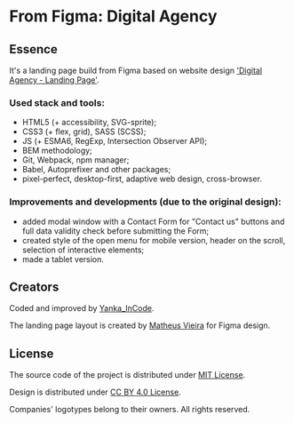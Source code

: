 
# From Figma: Digital Agency

## Essence
It's a landing page build from Figma based on website design ['Digital Agency - Landing Page'](https://www.figma.com/community/file/1117815114206690225).

### Used stack and tools:
* HTML5 (+ accessibility, SVG-sprite);
* CSS3 (+ flex, grid), SASS (SCSS);
* JS (+ ESMA6, RegExp, Intersection Observer API);
* BEM methodology;
* Git, Webpack, npm manager;
* Babel, Autoprefixer and other packages;
* pixel-perfect, desktop-first, adaptive web design, cross-browser.

### Improvements and developments (due to the original design):
* added modal window with a Contact Form for "Contact us" buttons and full data validity check before submitting the Form;
* created style of the open menu for mobile version, header on the scroll, selection of interactive elements;
* made a tablet version.

## Creators
Coded and improved by [Yanka_InCode](https://github.com/yankaincode).

The landing page layout is created by [Matheus Vieira](https://www.figma.com/@matheusdias20) for Figma design.

## License
The source code of the project is distributed under [MIT License](./LICENSE).

Design is distributed under [CC BY 4.0 License](https://creativecommons.org/licenses/by/4.0/).

Companies' logotypes belong to their owners. All rights reserved.
